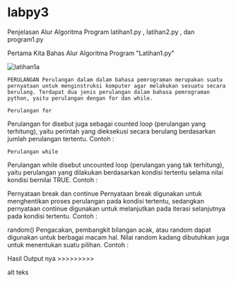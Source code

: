 # labpy3
Penjelasan Alur Algoritma Program latihan1.py , latihan2.py , dan program1.py

Pertama Kita Bahas Alur Algoritma Program "Latihan1.py"

![latihan1a](https://user-images.githubusercontent.com/46511665/52990903-df447b00-343c-11e9-9fff-eca6d815952a.png)



    PERULANGAN Perulangan dalam dalam bahasa pemrograman merupakan suatu pernyataan untuk menginstruksi komputer agar melakukan sesuatu secara berulang. Terdapat dua jenis perulangan dalam bahasa pemrograman python, yaitu perulangan dengan for dan while.

    Perulangan for

Perulangan for disebut juga sebagai counted loop (perulangan yang terhitung), yaitu perintah yang dieksekusi secara berulang berdasarkan jumlah perulangan tertentu. Contoh :




    Perulangan while

Perulangan while disebut uncounted loop (perulangan yang tak terhitung), yaitu perulangan yang dilakukan berdasarkan kondisi tertentu selama nilai kondisi bernilai TRUE. Contoh :



Pernyataan break dan continue Pernyataan break digunakan untuk menghentikan proses perulangan pada kondisi tertentu, sedangkan pernyataan continue digunakan untuk melanjutkan pada iterasi selanjutnya pada kondisi tertentu. Contoh :




random() Pengacakan, pembangkit bilangan acak, atau random dapat digunakan untuk berbagai macam hal. Nilai random kadang dibutuhkan juga untuk menentukan suatu pilihan. Contoh :




Hasil Output nya >>>>>>>>>

alt teks
